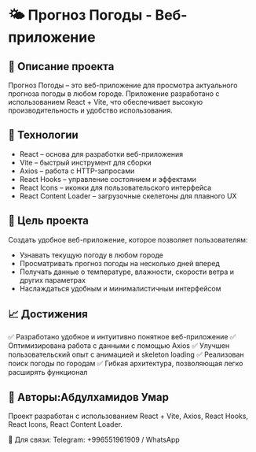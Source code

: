 # 🌤 Прогноз Погоды - Веб-приложение

## 📌 Описание проекта
Прогноз Погоды – это веб-приложение для просмотра актуального прогноза погоды в любом городе. Приложение разработано с использованием React + Vite, что обеспечивает высокую производительность и удобство использования.

## 🚀 Технологии
- React – основа для разработки веб-приложения
- Vite – быстрый инструмент для сборки
- Axios – работа с HTTP-запросами
- React Hooks – управление состоянием и эффектами
- React Icons – иконки для пользовательского интерфейса
- React Content Loader – загрузочные скелетоны для плавного UX

## 🎯 Цель проекта
Создать удобное веб-приложение, которое позволяет пользователям:
- Узнавать текущую погоду в любом городе
- Просматривать прогноз погоды на несколько дней вперед
- Получать данные о температуре, влажности, скорости ветра и других параметрах
- Наслаждаться удобным и минималистичным интерфейсом

## 📈 Достижения
✅ Разработано удобное и интуитивно понятное веб-приложение
✅ Оптимизирована работа с данными с помощью Axios
✅ Улучшен пользовательский опыт с анимацией и skeleton loading
✅ Реализован поиск погоды по городам
✅ Гибкая архитектура, позволяющая легко расширять функционал


## 🤝 Авторы:Абдулхамидов Умар
Проект разработан с использованием React + Vite, Axios, React Hooks, React Icons, React Content Loader.

📩 Для связи: Telegram: +996551961909 / WhatsApp
